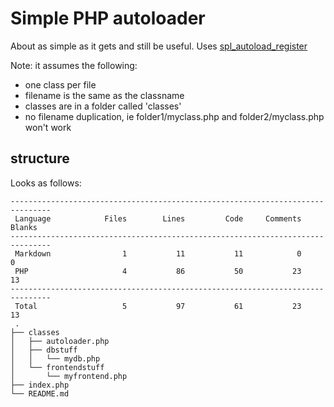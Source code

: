 # Simple PHP autoloader

About as simple as it gets and still be useful. Uses [spl_autoload_register
](https://www.php.net/manual/en/function.spl-autoload-register.php)

Note: it assumes the following:

* one class per file
* filename is the same as the classname
* classes are in a folder called 'classes'
* no filename duplication, ie folder1/myclass.php and folder2/myclass.php won't work

## structure

Looks as follows:
```
-------------------------------------------------------------------------------
 Language            Files        Lines         Code     Comments       Blanks
-------------------------------------------------------------------------------
 Markdown                1           11           11            0            0
 PHP                     4           86           50           23           13
-------------------------------------------------------------------------------
 Total                   5           97           61           23           13
 .
├── classes
│   ├── autoloader.php
│   ├── dbstuff
│   │   └── mydb.php
│   └── frontendstuff
│       └── myfrontend.php
├── index.php
└── README.md
```